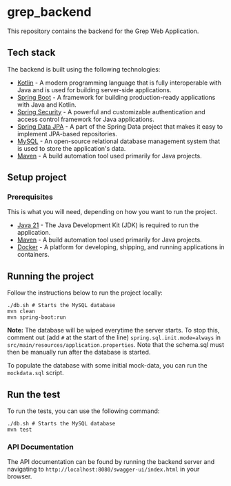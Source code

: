 # grep_backend

This repository contains the backend for the Grep Web Application.

## Tech stack

The backend is built using the following technologies:

- [Kotlin](https://kotlinlang.org/) - A modern programming language that is fully interoperable with Java and is used for building server-side applications.
- [Spring Boot](https://spring.io/projects/spring-boot) - A framework for building production-ready applications with Java and Kotlin.
- [Spring Security](https://spring.io/projects/spring-security) - A powerful and customizable authentication and access control framework for Java applications.
- [Spring Data JPA](https://spring.io/projects/spring-data-jpa) - A part of the Spring Data project that makes it easy to implement JPA-based repositories.
- [MySQL](https://www.mysql.com/) - An open-source relational database management system that is used to store the application's data.
- [Maven](https://maven.apache.org/) - A build automation tool used primarily for Java projects.

## Setup project

### Prerequisites
This is what you will need, depending on how you want to run the project.

- [Java 21](https://www.oracle.com/java/technologies/javase/jdk21-archive-downloads.html) - The Java Development Kit (JDK) is required to run the application.
- [Maven](https://maven.apache.org/) - A build automation tool used primarily for Java projects.
- [Docker](https://www.docker.com/) - A platform for developing, shipping, and running applications in containers.

## Running the project

Follow the instructions below to run the project locally:

```
./db.sh # Starts the MySQL database
mvn clean
mvn spring-boot:run
```

**Note:** The database will be wiped everytime the server starts. To stop this, comment out (add `#` at the start of the line) `spring.sql.init.mode=always` in `src/main/resources/application.properties`. Note that the schema.sql must then be manually run after the database is started.

To populate the database with some initial mock-data, you can run the `mockdata.sql` script.

## Run the test

To run the tests, you can use the following command:

```
./db.sh # Starts the MySQL database
mvn test
```

### API Documentation

The API documentation can be found by running the backend server and navigating to `http://localhost:8080/swagger-ui/index.html` in your browser.
